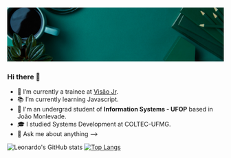 <img style="width=100%;" src="./banner.png"></img>

### Hi there 👋

- 🔭 I’m currently a trainee at [Visão Jr](https://www.visaojr.com.br/). 
- 📚 I’m currently learning Javascript.
- 📝 I'm an undergrad student of **Information Systems - UFOP** based in João Monlevade.
- 🎓 I studied Systems Development at COLTEC-UFMG.
- 💬 Ask me about anything
-->


![Leonardo's GitHub stats](https://github-readme-stats.vercel.app/api?username=LeoMoreiraS&theme=gotham&show_icons=true)
[![Top Langs](https://github-readme-stats.vercel.app/api/top-langs/?username=LeoMoreiraS&theme=gotham)](https://github.com/anuraghazra/github-readme-stats)



<!--
**LeoMoreiraS/LeoMoreiraS** is a ✨ _special_ ✨ repository because its `README.md` (this file) appears on your GitHub profile.

Here are some ideas to get you started:

- 🔭 I’m currently working on ...
- 🌱 I’m currently learning Javascript
- 👯 I’m looking to collaborate on ...
- 🤔 I’m looking for help with ...
- 💬 Ask me about ...
- 📫 How to reach me: ...
- 😄 Pronouns: ...
- ⚡ Fun fact: ...
-->
